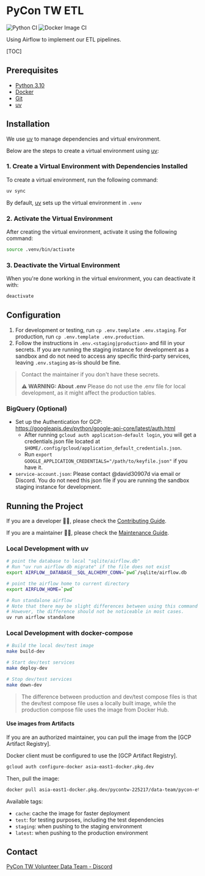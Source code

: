 # PyCon TW ETL

![Python CI](https://github.com/pycontw/PyCon-ETL/workflows/Python%20CI/badge.svg)
![Docker Image CI](https://github.com/pycontw/PyCon-ETL/workflows/Docker%20Image%20CI/badge.svg)

Using Airflow to implement our ETL pipelines.

[TOC]

## Prerequisites

- [Python 3.10](https://www.python.org/downloads/release/python-31018/)
- [Docker](https://docs.docker.com/get-docker/)
- [Git](https://git-scm.com/book/zh-tw/v2/%E9%96%8B%E5%A7%8B-Git-%E5%AE%89%E8%A3%9D%E6%95%99%E5%AD%B8)
- [uv]

## Installation

We use [uv] to manage dependencies and virtual environment.

Below are the steps to create a virtual environment using [uv]:

### 1. Create a Virtual Environment with Dependencies Installed

To create a virtual environment, run the following command:

```bash
uv sync
```

By default, [uv] sets up the virtual environment in `.venv`

### 2. Activate the Virtual Environment

After creating the virtual environment, activate it using the following command:

```bash
source .venv/bin/activate
```

### 3. Deactivate the Virtual Environment

When you're done working in the virtual environment, you can deactivate it with:

```bash
deactivate
```

## Configuration

1. For development or testing, run `cp .env.template .env.staging`. For production, run `cp .env.template .env.production`.
2. Follow the instructions in `.env.<staging|production>` and fill in your secrets. If you are running the staging instance for development as a sandbox and do not need to access any specific third-party services, leaving `.env.staging` as-is should be fine.

> Contact the maintainer if you don't have these secrets.
>
> **⚠ WARNING: About .env**
> Please do not use the .env file for local development, as it might affect the production tables.

### BigQuery (Optional)

- Set up the Authentication for GCP: <https://googleapis.dev/python/google-api-core/latest/auth.html>
  - After running `gcloud auth application-default login`, you will get a credentials.json file located at `$HOME/.config/gcloud/application_default_credentials.json`.
  - Run `export GOOGLE_APPLICATION_CREDENTIALS="/path/to/keyfile.json"` if you have it.
- `service-account.json`: Please contact @david30907d via email or Discord. You do not need this json file if you are running the sandbox staging instance for development.

## Running the Project

If you are a developer 👨‍💻, please check the [Contributing Guide](./CONTRIBUTING.md).

If you are a maintainer 👨‍🔧, please check the [Maintenance Guide](./MAINTENANCE.md).

### Local Development with uv

```bash
# point the database to local "sqlite/airflow.db"
# Run "uv run airflow db migrate" if the file does not exist
export AIRFLOW__DATABASE__SQL_ALCHEMY_CONN=`pwd`/sqlite/airflow.db

# point the airflow home to current directory
export AIRFLOW_HOME=`pwd`

# Run standalone airflow
# Note that there may be slight differences between using this command and running through docker compose
# However, the difference should not be noticeable in most cases.
uv run airflow standalone
```

### Local Development with docker-compose

```bash
# Build the local dev/test image
make build-dev

# Start dev/test services
make deploy-dev

# Stop dev/test services
make down-dev
```

> The difference between production and dev/test compose files is that the dev/test compose file uses a locally built image, while the production compose file uses the image from Docker Hub.

#### Use images from Artifacts

If you are an authorized maintainer, you can pull the image from the [GCP Artifact Registry].

Docker client must be configured to use the [GCP Artifact Registry].

```bash
gcloud auth configure-docker asia-east1-docker.pkg.dev
```

Then, pull the image:

```bash
docker pull asia-east1-docker.pkg.dev/pycontw-225217/data-team/pycon-etl:{tag}
```

Available tags:

- `cache`: cache the image for faster deployment
- `test`: for testing purposes, including the test dependencies
- `staging`: when pushing to the staging environment
- `latest`: when pushing to the production environment

## Contact

[PyCon TW Volunteer Data Team - Discord](https://discord.com/channels/752904426057892052/900721883383758879)

[uv]: https://docs.astral.sh/uv/
